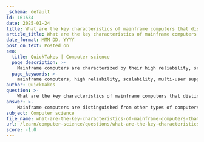 ```yaml
---
_schema: default
id: 161534
date: 2025-01-24
title: What are the key characteristics of mainframe computers that distinguish them from other types of computers?
article_title: What are the key characteristics of mainframe computers that distinguish them from other types of computers?
date_format: MMM DD, YYYY
post_on_text: Posted on
seo:
  title: QuickTakes | Computer science
  page_description: >-
    Mainframe computers are characterized by their high reliability, scalability, exceptional processing power, and advanced security features, making them ideal for large-scale data processing in critical industries.
  page_keywords: >-
    mainframe computers, high reliability, scalability, multi-user support, processing power, data management, security features, cost efficiency, legacy support, centralized computing, IBM zSeries, Unisys ClearPath, Fujitsu GS21
author: QuickTakes
question: >-
    What are the key characteristics of mainframe computers that distinguish them from other types of computers?
answer: >-
    Mainframe computers are distinguished from other types of computers by several key characteristics that make them particularly suited for large-scale, critical data processing tasks. Here are the main characteristics that set mainframes apart:\n\n1. **High Reliability**: Mainframes are designed to operate continuously without failure. They incorporate advanced error detection and correction mechanisms, ensuring that data integrity is maintained even in the event of hardware failures.\n\n2. **Scalability**: Mainframe systems can handle a large number of transactions and users simultaneously. They are built to scale up efficiently, allowing organizations to increase their processing power and storage capacity as needed without significant downtime.\n\n3. **Support for Multiple Users and Applications**: Mainframes can support thousands of users and run multiple applications concurrently. This multi-user capability is essential for large organizations that require simultaneous access to data and applications.\n\n4. **Exceptional Processing Power**: Mainframes are equipped with powerful processors and large amounts of memory, enabling them to perform complex calculations and process vast amounts of data quickly. This makes them ideal for tasks such as transaction processing in banking and airline reservations.\n\n5. **Data Management**: Mainframes excel in managing large databases and performing high-volume transaction processing. They are often used in industries that require robust data management capabilities, such as finance, healthcare, and government.\n\n6. **Security Features**: Mainframes come with advanced security features to protect sensitive data. They support extensive access controls, encryption, and auditing capabilities, making them suitable for environments where data security is paramount.\n\n7. **Cost Efficiency for Large Operations**: While the initial investment in mainframe technology can be high, they are cost-effective for large organizations due to their ability to handle massive workloads and reduce operational costs over time.\n\n8. **Legacy Support**: Many mainframes are designed to run legacy applications that are critical to business operations. This compatibility allows organizations to maintain and integrate older systems with newer technologies.\n\n9. **Centralized Computing**: Mainframes provide a centralized computing environment, which simplifies management and maintenance. This centralization is beneficial for organizations that need to control and monitor their computing resources effectively.\n\nExamples of mainframe computers include IBM zSeries, Unisys ClearPath, and Fujitsu GS21, which are widely used in various sectors for their reliability and performance in handling critical applications.\n\nIn summary, the combination of high reliability, scalability, exceptional processing power, and robust security features makes mainframe computers uniquely suited for large organizations that require efficient and secure data processing capabilities.
subject: Computer science
file_name: what-are-the-key-characteristics-of-mainframe-computers-that-distinguish-them-from-other-types-of-computers.md
url: /learn/computer-science/questions/what-are-the-key-characteristics-of-mainframe-computers-that-distinguish-them-from-other-types-of-computers
score: -1.0
---
```


&nbsp;